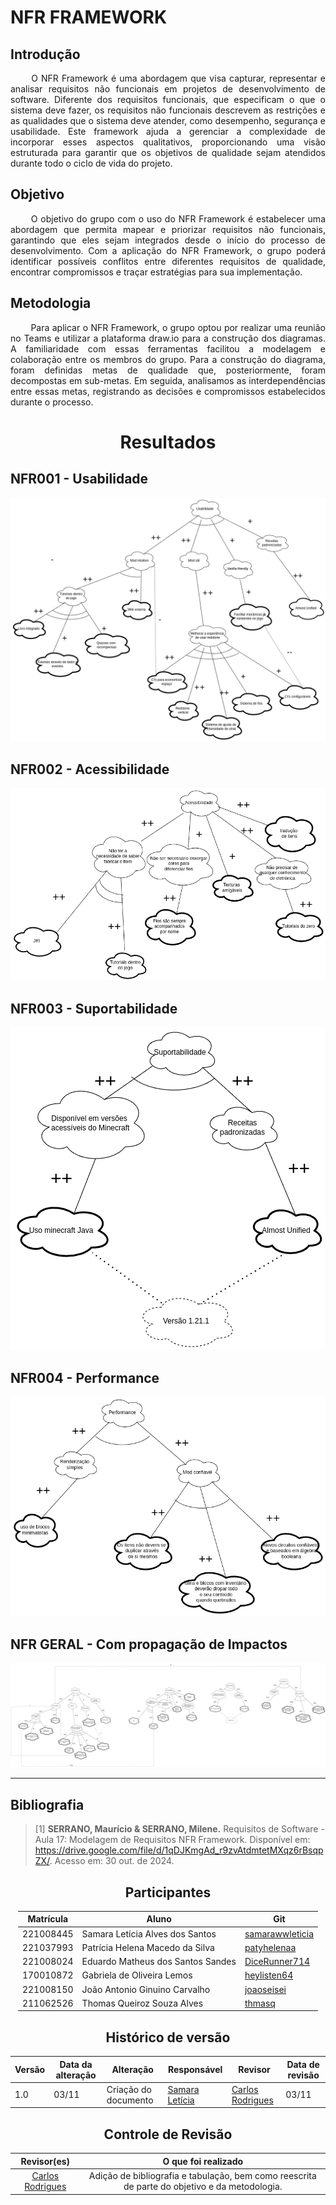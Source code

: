 # NFR FRAMEWORK

## Introdução
<div align="justify">&emsp;&emsp;
O NFR Framework é uma abordagem que visa capturar, representar e analisar requisitos não funcionais em projetos de desenvolvimento de software. Diferente dos requisitos funcionais, que especificam o que o sistema deve fazer, os requisitos não funcionais descrevem as restrições e as qualidades que o sistema deve atender, como desempenho, segurança e usabilidade. Este framework ajuda a gerenciar a complexidade de incorporar esses aspectos qualitativos, proporcionando uma visão estruturada para garantir que os objetivos de qualidade sejam atendidos durante todo o ciclo de vida do projeto.
</div>

## Objetivo
<div align="justify">&emsp;&emsp;
O objetivo do grupo com o uso do NFR Framework é estabelecer uma abordagem que permita mapear e priorizar requisitos não funcionais, garantindo que eles sejam integrados desde o início do processo de desenvolvimento. Com a aplicação do NFR Framework, o grupo poderá identificar possíveis conflitos entre diferentes requisitos de qualidade, encontrar compromissos e traçar estratégias para sua implementação.
</div>

## Metodologia
<div align="justify">&emsp;&emsp;
Para aplicar o NFR Framework, o grupo optou por realizar uma reunião no Teams e utilizar a plataforma draw.io para a construção dos diagramas. A familiaridade com essas ferramentas facilitou a modelagem e colaboração entre os membros do grupo. 
Para a construção do diagrama, foram definidas metas de qualidade que, posteriormente, foram decompostas em sub-metas. Em seguida, analisamos as interdependências entre essas metas, registrando as decisões e compromissos estabelecidos durante o processo.
</div>

<center>

# Resultados

</center>

## NFR001 - Usabilidade

![NFRUsabilidade](../../assets/nfr/NFRUS.png)

## NFR002 - Acessibilidade

![NFRAcessibilidade](../../assets/nfr/NFRAS.png)

## NFR003 - Suportabilidade

![NFRSuportabilidade](../../assets/nfr/NFRSP.png)

## NFR004 - Performance

![NFRPerformance](../../assets/nfr/NFRPC.png)

## NFR GERAL - Com propagação de Impactos

![NFRGERAL](../../assets/nfr/NFRGERAL.png)

---

## Bibliografia

> [1] <b>SERRANO, Maurício & SERRANO, Milene.</b> Requisitos de Software - Aula 17: Modelagem de Requisitos NFR Framework. Disponível em: https://drive.google.com/file/d/1qDJKmgAd_r9zvAtdmtetMXqz6rBsqpZX/. Acesso em: 30 out. de 2024.

<center>

<center>

## Participantes

</center>

<div style="margin: 0 auto; width: fit-content;">

| Matrícula | Aluno                             | Git                                               |
| --------- | --------------------------------- | ------------------------------------------------- |
| 221008445 | Samara Letícia Alves dos Santos | [samarawwleticia](https://github.com/samarawwleticia) |
| 221037993 | Patrícia Helena Macedo da Silva        | [patyhelenaa](https://github.com/patyhelenaa)     |
| 221008024 | Eduardo Matheus dos Santos Sandes | [DiceRunner714](https://github.com/DiceRunner714) |
| 170010872 | Gabriela de Oliveira Lemos        | [heylisten64](https://github.com/heylisten64)     |
| 221008150 | João Antonio Ginuino Carvalho     | [joaoseisei](https://github.com/joaoseisei)       |
| 211062526 | Thomas Queiroz Souza Alves            | [thmasq](https://github.com/thmasq) |




</div>

<center>

## Histórico de versão

</center>

<div style="margin: 0 auto; width: fit-content;">

| Versão | Data da alteração | Alteração | Responsável | Revisor | Data de revisão |
| --- | ----- | ---------- | ------------ | ---------| -------- |
| 1.0 | 03/11 | Criação do documento | [Samara Letícia](https://github.com/samarawwleticia) | [Carlos Rodrigues](https://github.com/carlos-kadu) | 03/11 |
                                         
</div>

## Controle de Revisão

|                        Revisor(es)                        |                                  O que foi realizado                                   |
| :-------------------------------------------------------: | :------------------------------------------------------------------------------------: |
|    [Carlos Rodrigues](https://github.com/carlos-kadu)     |  Adição de bibliografia e tabulação, bem como reescrita de parte do objetivo e da metodologia.  |